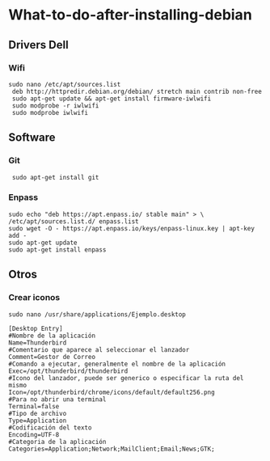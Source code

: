 # What-to-do-after-installing-debian

## Drivers Dell

### Wifi

```
sudo nano /etc/apt/sources.list 
 deb http://httpredir.debian.org/debian/ stretch main contrib non-free  
 sudo apt-get update && apt-get install firmware-iwlwifi  
 sudo modprobe -r iwlwifi 
 sudo modprobe iwlwifi
 ```

## Software

### Git

``` sudo apt-get install git```

### Enpass 

``` 
sudo echo "deb https://apt.enpass.io/ stable main" > \   /etc/apt/sources.list.d/ enpass.list 
sudo wget -O - https://apt.enpass.io/keys/enpass-linux.key | apt-key add -
sudo apt-get update
sudo apt-get install enpass
``` 
## Otros

### Crear iconos 

```
sudo nano /usr/share/applications/Ejemplo.desktop

[Desktop Entry]
#Nombre de la aplicación
Name=Thunderbird
#Comentario que aparece al seleccionar el lanzador
Comment=Gestor de Correo
#Comando a ejecutar, generalmente el nombre de la aplicación
Exec=/opt/thunderbird/thunderbird
#Icono del lanzador, puede ser generico o especificar la ruta del mismo
Icon=/opt/thunderbird/chrome/icons/default/default256.png
#Para no abrir una terminal
Terminal=false
#Tipo de archivo
Type=Application
#Codificación del texto
Encoding=UTF-8
#Categoria de la aplicación
Categories=Application;Network;MailClient;Email;News;GTK;
```


